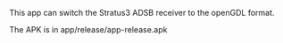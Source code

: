 This app can switch the Stratus3 ADSB receiver to the openGDL format.



The APK is in app/release/app-release.apk

